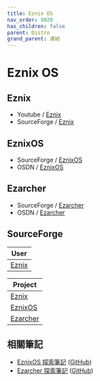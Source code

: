 ```yaml
---
title: Eznix OS
nav_order: 9020
has_children: false
parent: Distro
grand_parent: 連結
---
```



# Eznix OS


## Eznix

* Youtube / [Eznix](https://www.youtube.com/c/eznix/videos)
* SourceForge / [Eznix](https://sourceforge.net/u/ezos/profile/)


## EznixOS

* SourceForge / [EznixOS](https://sourceforge.net/projects/eznixos/files/)
* OSDN / [EznixOS](https://osdn.net/projects/eznix-os/releases/)


## Ezarcher

* SourceForge / [Ezarcher](https://sourceforge.net/projects/ezarch/files/)
* OSDN / [Ezarcher](https://osdn.net/projects/ezarch/releases/)


## SourceForge

| User |
| --- |
| [Eznix](https://sourceforge.net/u/ezos/profile/) |

| Project |
| --- |
| [Eznix](https://sourceforge.net/projects/ezos/) |
| [EznixOS](https://sourceforge.net/projects/eznixos/) |
| [Ezarcher](https://sourceforge.net/projects/ezarch/) |


## 相關筆記

* [EznixOS 探索筆記](https://samwhelp.github.io/note-about-eznixos/) ([GitHub](https://github.com/samwhelp/note-about-eznixos/))
* [Ezarcher 探索筆記](https://samwhelp.github.io/note-about-ezarcher/) ([GitHub](https://github.com/samwhelp/note-about-ezarcher/))

